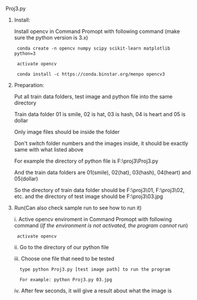 Proj3.py

1. Install:

	Install opencv in Command Promopt with following command (make sure the python version is 3.x)
	
		conda create -n opencv numpy scipy scikit-learn matplotlib python=3
	
		activate opencv
		
		conda install -c https://conda.binstar.org/menpo opencv3

2. Preparation:

	Put all train data folders, test image and python file into the same directory
	
	Train data folder 01 is smile, 02 is hat, 03 is hash, 04 is heart and 05 is dollar
	
	Only image files should be inside the folder
	
	Don't switch folder numbers and the images inside, it should be exactly same with what listed above
	
	For example the directory of python file is F:\proj3\Proj3.py

	And the train data folders are 01(smile), 02(hat), 03(hash), 04(heart) and 05(dollar)
	
	So the directory of train data folder should be F:\proj3\01, F:\proj3\02, etc. and the directory of test image should be F:\proj3\03.jpg
3. Run(Can also check sample run to see how to run it)
	
	i. Active opencv enviroment in Command Promopt with following command (*If the environment is not activated, the program cannot run*)
	
	    activate opencv
	
	ii. Go to the directory of our python file
	
	iii. Choose one file that need to be tested
		
	     type python Proj3.py [test image path] to run the program
	     
	     For example: python Proj3.py 03.jpg
			  
	iv. After few seconds, it will give a result about what the image is
	
